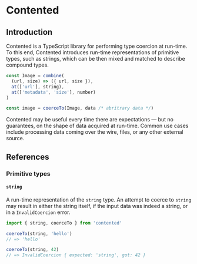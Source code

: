 # Contented

## Introduction

Contented is a TypeScript library for performing type coercion at run-time. To this end, Contented introduces run-time representations of primitive types, such as strings, which can be then mixed and matched to describe compound types.

```typescript
const Image = combine(
  (url, size) => ({ url, size }),
  at(['url'], string),
  at(['metadata', 'size'], number)
)

const image = coerceTo(Image, data /* abritrary data */)
```

Contented may be useful every time there are expectations — but no guarantees, on the shape of data acquired at run-time. Common use cases include processing data coming over the wire, files, or any other external source.

## References

### Primitive types

#### `string`

A run-time representation of the `string` type. An attempt to coerce to `string` may result in either the string itself, if the input data was indeed a string, or in a `InvalidCoercion` error.

```typescript
import { string, coerceTo } from 'contented'

coerceTo(string, 'hello')
// => 'hello'

coerceTo(string, 42)
// => InvalidCoercion { expected: 'string', got: 42 }
```
